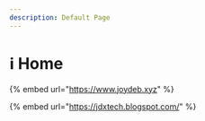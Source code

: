 ```yaml
---
description: Default Page
---
```


# ℹ Home

{% embed url="https://www.joydeb.xyz" %}

{% embed url="https://jdxtech.blogspot.com/" %}
